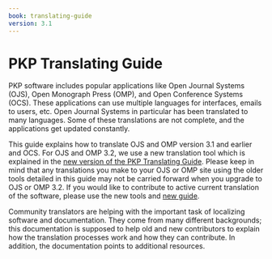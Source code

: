 ```yaml
---
book: translating-guide
version: 3.1
---
```


# PKP Translating Guide

PKP software includes popular applications like Open Journal Systems (OJS), Open Monograph Press (OMP), and Open Conference Systems (OCS). These applications can use multiple languages for interfaces, emails to users, etc. Open Journal Systems in particular has been translated to many languages. Some of these translations are not complete, and the applications get updated constantly.

This guide explains how to translate OJS and OMP version 3.1 and earlier and OCS. For OJS and OMP 3.2, we use a new translation tool which is explained in the [new version of the PKP Translating Guide](https://docs.pkp.sfu.ca/translating-guide/en/). Please keep in mind that any translations you make to your OJS or OMP site using the older tools detailed in this guide may not be carried forward when you upgrade to OJS or OMP 3.2. If you would like to contribute to active current translation of the software, please use the new tools and [new guide](https://docs.pkp.sfu.ca/translating-guide/en/).

Community translators are helping with the important task of localizing software and documentation. They come from many different backgrounds; this documentation is supposed to help old and new contributors to explain how the translation processes work and how they can contribute. In addition, the documentation points to additional resources.
